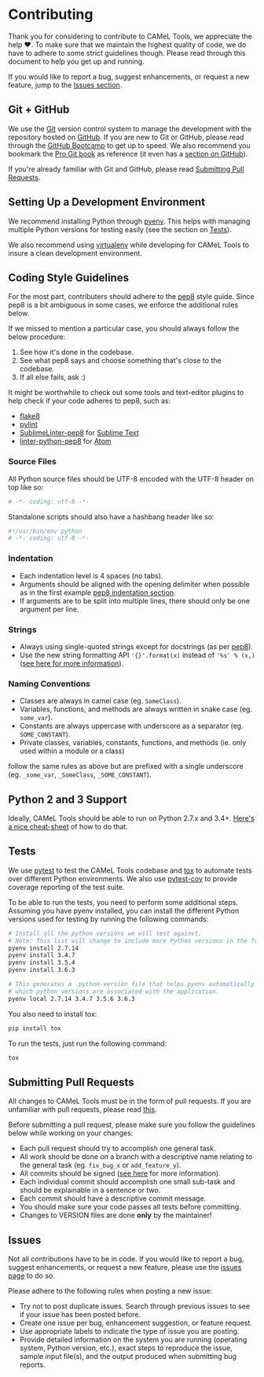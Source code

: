 # Contributing

Thank you for considering to contribute to CAMeL Tools, we appreciate the help
:heart:.
To make sure that we maintain the highest quality of code, we do have to adhere
to some strict guidelines though.
Please read through this document to help you get up and running.

If you would like to report a bug, suggest enhancements, or request a new
feature, jump to the [Issues section](#issues).

## Git + GitHub

We use the [Git](https://git-scm.com/) version control system to manage the
development with the repository hosted on [GitHub](https://github.com).
If you are new to Git or GitHub, please read through the
[GitHub Bootcamp](https://help.github.com/categories/bootcamp/) to get up to
speed.
We also recommend you bookmark the
[Pro Git book](https://git-scm.com/book/en/v2) as reference (it even has a
[section on GitHub](https://git-scm.com/book/en/v2/GitHub-Account-Setup-and-Configuration)).

If you're already familiar with Git and GitHub, please read
[Submitting Pull Requests](#submitting-pull-requests).

## Setting Up a Development Environment

We recommend installing Python through [pyenv](https://github.com/pyenv/pyenv).
This helps with managing multiple Python versions for testing easily (see the
section on [Tests](#tests)).

We also recommend using [virtualenv](https://virtualenv.pypa.io/en/stable/)
while developing for CAMeL Tools to insure a clean development environment.

## Coding Style Guidelines

For the most part, contributers should adhere to the
[pep8](https://www.python.org/dev/peps/pep-0008) style guide. Since pep8 is a
bit ambiguous in some cases, we enforce the additional rules below.

If we missed to mention a particular case, you should always follow the below
procedure:

1. See how it's done in the codebase.
1. See what pep8 says and choose something that's close to the codebase.
1. If all else fails, ask :)

It might be worthwhile to check out some tools and text-editor plugins to help
check if your code adheres to pep8, such as:

* [flake8](https://pypi.python.org/pypi/flake8)
* [pylint](https://www.pylint.org/)
* [SublimeLinter-pep8](https://github.com/SublimeLinter/SublimeLinter-pep8) for
  [Sublime Text](https://www.sublimetext.com/)
* [linter-python-pep8](https://atom.io/packages/linter-python-pep8) for
  [Atom](https://atom.io/)

### Source Files

All Python source files should be UTF-8 encoded with the UTF-8 header on top
like so:

```python
# -*- coding: utf-8 -*-
```

Standalone scripts should also have a hashbang header like so:

```python
#!/usr/bin/env python
# -*- coding: utf-8 -*-
```

### Indentation

* Each indentation level is 4 spaces (no tabs).
* Arguments should be aligned with the opening delimiter when possible as in the
  first example
  [pep8 indentation section](https://www.python.org/dev/peps/pep-0008/#indentation).
* If arguments are to be split into multiple lines, there should only be one
  argument per line.

### Strings

* Always using single-quoted strings except for docstrings (as per
  [pep8](https://www.python.org/dev/peps/pep-0008/#string-quotes)).
* Use the new string formatting API `'{}'.format(x)` instead of `'%s' % (x,)`
  ([see here for more information](https://pyformat.info/)).

### Naming Conventions

* Classes are always in camel case (eg. `SomeClass`).
* Variables, functions, and methods are always written in snake case
  (eg. `some_var`).
* Constants are always uppercase with underscore as a separator
  (eg. `SOME_CONSTANT`).
* Private classes, variables, constants, functions, and methods
  (ie. only used within a module or a class)

follow the same rules as above but are prefixed with a single underscore
(eg. `_some_var`, `_SomeClass`, `_SOME_CONSTANT`).

## Python 2 and 3 Support

Ideally, CAMeL Tools should be able to run on Python 2.7.x and 3.4+.
[Here's a nice cheat-sheet](http://python-future.org/compatible_idioms.html) of
how to do that.

## Tests

We use [pytest](https://docs.pytest.org) to test the CAMeL Tools codebase and
[tox](https://tox.readthedocs.io/en/latest/) to automate tests over different
Python environments.
We also use [pytest-cov](https://pypi.python.org/pypi/pytest-cov/) to provide
coverage reporting of the test suite.

To be able to run the tests, you need to perform some additional steps.
Assuming you have pyenv installed, you can install the different Python
versions used for testing by running the following commands:

```bash
# Install all the python versions we will test against.
# Note: This list will change to include more Python versions in the future.
pyenv install 2.7.14
pyenv install 3.4.7
pyenv install 3.5.4
pyenv install 3.6.3

# This generates a .python-version file that helps pyenv automatically determine
# which python versions are associated with the application.
pyenv local 2.7.14 3.4.7 3.5.6 3.6.3
```

You also need to install tox:

```bash
pip install tox
```

To run the tests, just run the following command:

```bash
tox
```

## Submitting Pull Requests

All changes to CAMeL Tools must be in the form of pull requests.
If you are unfamiliar with pull requests, please read
[this](https://git-scm.com/book/en/v2/GitHub-Contributing-to-a-Project).

Before submitting a pull request, please make sure you follow the guidelines
below while working on your changes:

* Each pull request should try to accomplish one general task.
* All work should be done on a branch with a descriptive name relating to the
  general task (eg. `fix_bug_x` or `add_feature_y`).
* All commits should be signed
  ([see here](https://help.github.com/articles/signing-commits-with-gpg/) for
  more information).
* Each individual commit should accomplish one small sub-task and should be
  explainable in a sentence or two.
* Each commit should have a descriptive commit message.
* You should make sure your code passes all tests before committing.
* Changes to VERSION files are done **only** by the maintainer!

## Issues

Not all contributions have to be in code.
If you would like to report a bug, suggest enhancements, or request a new
feature, please use the
[issues page](https://github.com/owo/CAMeL_Tools/issues) to do so.

Please adhere to the following rules when posting a new issue:

* Try not to post duplicate issues. Search through previous issues to see if
  your issue has been posted before.
* Create one issue per bug, enhancement suggestion, or feature request.
* Use appropriate labels to indicate the type of issue you are posting.
* Provide detailed information on the system you are running (operating system,
  Python version, etc.), exact steps to reproduce the issue, sample input
  file(s), and the output produced when submitting bug reports.
